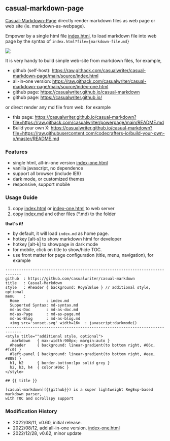 ## casual-markdown-page

[Casual-Markdown-Page](https://github.com/casualwriter/casual-markdown-page) directly render markdown files as web page or web site (ie. markdown-as-webpage).

Empower by a single html file [index.html](source/index.html), to load markdown file into web page by the syntax of `index.html?file={markdown-file.md}`

![](casual-markdown-page.jpg)

It is very handy to build simple web-site from markdown files, for example, 

* github (self-host): https://raw.githack.com/casualwriter/casual-markdown-page/main/source/index.html
* all-in-one version: https://raw.githack.com/casualwriter/casual-markdown-page/main/source/index-one.html
* github page: https://casualwriter.github.io/casual-markdown
* github page: https://casualwriter.github.io/

or direct render any md file from web. for example

* this page: https://casualwriter.github.io/casual-markdown?file=https://raw.githack.com/casualwriter/powerpage/main/README.md
* Build your own X:  https://casualwriter.github.io/casual-markdown?file=https://raw.githubusercontent.com/codecrafters-io/build-your-own-x/master/README.md

### Features

* single html, all-in-one version [index-one.html](source/index-one.html)
* vanilla javascript, no dependence
* support all browser (include IE9)
* dark mode, or customized themes
* responsive, support mobile

### Usage Guide

1. copy [index.html](source/index.html) or [index-one.html](source/index-one.html) to web server
2. copy [index.md](source/index.md) and other files (*.md) to the folder

**that's it!**

* by default, it will load `index.md` as home page.
* hotkey [alt-s] to show markdown html for developer
* hotkey [alt-k] to showpage in dark mode
* for mobile, click on title to show/hide TOC. 
* use front matter for page configuration (title, menu, navigation), for example

~~~
-----------------------------------------------------------------------------
github  : https://github.com/casualwriter/casual-markdown 
title   : Casual-Markdown 
style   : #header { background: RoyalBlue } // additional style, optional
menu    :    
  Home            : index.md
  Supported Syntax: md-syntax.md
  md-as-Doc       : md-as-doc.md
  md-as-Page      : md-as-page.md
  md-as-Blog      : md-as-blog.md
  <img src='sunset.svg' width=16>  : javascript:darkmode()
-----------------------------------------------------------------------------
<style title=""additional style, optional">
  .markdown   { max-width:900px; margin:auto }
  #header     { background: linear-gradient(to bottom right, #06c, #fc0) } 
  #left-panel { background: linear-gradient(to bottom right, #eee, #888) }  
  h1, h2      { border-bottom:1px solid grey }
  h2, h3, h4  { color:#06c }  
</style>

## {{ title }} 

[casual-markdown]({{github}}) is a super lightweight RegExp-based markdown parser, 
with TOC and scrollspy support
~~~ 


### Modification History

* 2022/08/11, v0.60, initial release.
* 2022/08/12, add all-in-one version. [index-one.html](source/index-one.html)
* 2022/12/28, v0.62, minor update
 


